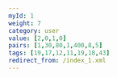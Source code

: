 ```yaml
---
myId: 1
weight: 7
category: user
value: [2,0,1,0]
pairs: [1,30,80,1,400,8,5]
tags: [19,17,12,11,19,18,43]
redirect_from: /index_1.xml
---
```

